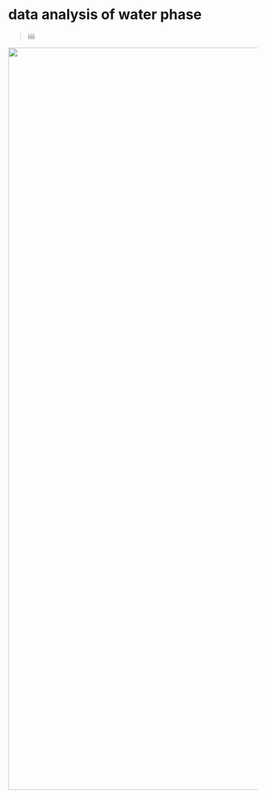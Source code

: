 # data analysis of water phase

> iiii

<p align="center">
<img src="figures/lsspe.png"
     width="1500" />
</p>
